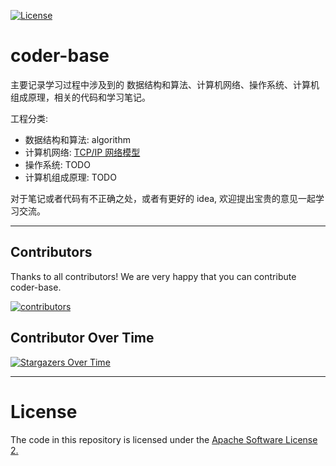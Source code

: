 [![License](https://img.shields.io/badge/license-Apache%202-4EB1BA.svg)](https://www.apache.org/licenses/LICENSE-2.0.html)

# coder-base

主要记录学习过程中涉及到的 数据结构和算法、计算机网络、操作系统、计算机组成原理，相关的代码和学习笔记。

工程分类:

- 数据结构和算法: algorithm
- 计算机网络: [TCP/IP 网络模型](https://github.com/kinoxyz1/bigdata-learning-notes/blob/master/note/%E8%AE%A1%E7%AE%97%E6%9C%BA%E7%BD%91%E7%BB%9C/TCPIP/TCPIP%E7%BD%91%E7%BB%9C%E6%A8%A1%E5%9E%8B.md)
- 操作系统: TODO
- 计算机组成原理: TODO

对于笔记或者代码有不正确之处，或者有更好的 idea, 欢迎提出宝贵的意见一起学习交流。







---

## Contributors

Thanks to all contributors! We are very happy that you can contribute coder-base.

<a href="https://github.com/KinoMin/coder-base/graphs/contributors">
  <img src="https://contrib.rocks/image?repo=KinoMin/coder-base"  alt="contributors"/>
</a>

## Contributor Over Time

[![Stargazers Over Time](https://contributor-overtime-api.git-contributor.com/contributors-svg?chart=contributorOverTime&repo=KinoMin/coder-base)](https://git-contributor.com?chart=contributorOverTime&repo=KinoMin/coder-base)


---

# License

The code in this repository is licensed under the [Apache Software License 2.](https://github.com/apache/incubator-paimon/blob/master/LICENSE)
